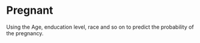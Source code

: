 # Pregnant
Using the Age, enducation level, race and so on to predict the probability of the pregnancy.
